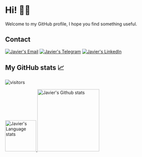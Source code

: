 # Hi! 👋🏽

Welcome to my GitHub profile, I hope you find something useful.

## Contact

[![Javier's Email](https://img.shields.io/badge/Gmail-D14836?style=for-the-badge&logo=gmail&logoColor=white)](mailto:javier.marinovilladamigo@studenti.unipd.it)
[![Javier's Telegram](https://img.shields.io/badge/Telegram-2CA5E0?style=for-the-badge&logo=telegram&logoColor=white)](https://t.me/javivilladamigo)
[![Javier's LinkedIn](https://img.shields.io/badge/LinkedIn-0077B5?style=for-the-badge&logo=linkedin&logoColor=white)](https://www.linkedin.com/in/javivilladamigo)

## My GitHub stats 📈 

![visitors](https://shields-io-visitor-counter.herokuapp.com/badge?page=javivilladamigo&label=Visitors&labelColor=000000&logo=GitHub&logoColor=FFFFFF&color=1D70B8&style=for-the-badge)

<div align="left"> 
<a href="https://github.com/javivilladamigo">
  <img height=100 src="https://github-readme-stats-git-master-rstaa-rickstaa.vercel.app/api/top-langs/?username=javivilladamigo&theme=vue&layout=compact&count_private=true&include_all_commits=true&langs_count=6&hide_border=1&card_width=20" alt="Javier's Language stats" />
<a href="https://github.com/javivilladamigo">
  <img height=200 src="https://github-readme-stats-git-master-rstaa-rickstaa.vercel.app/api?username=javivilladamigo&show_icons=true&count_private=true&line_height=28&&theme=vue&hide_border=1&include_all_commits=true&card_width=500&role=OWNER,COLLABORATOR" alt="Javier's Github stats" />
</a>
</div>
  
  <!---
[![Javier's GitHub stats](https://github-readme-stats.vercel.app/api?username=javivilladamigo&show_icons=true&theme=vue&count_private=true)](https://github.com/anuraghazra/github-readme-stats)
[![Top Langs](https://github-readme-stats.vercel.app/api/top-langs/?username=javivilladamigo&langs_count=8&show_icons=true&theme=vue&layout=compact&count_private=true)](https://github.com/anuraghazra/github-readme-stats)
-->
